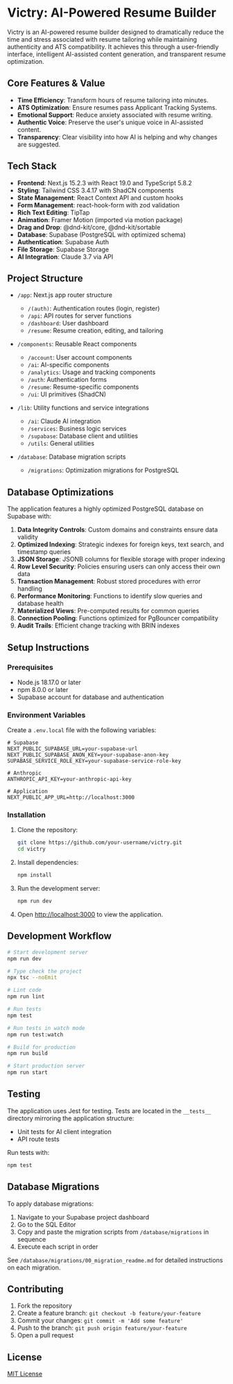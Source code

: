 # Victry: AI-Powered Resume Builder

Victry is an AI-powered resume builder designed to dramatically reduce the time and stress associated with resume tailoring while maintaining authenticity and ATS compatibility. It achieves this through a user-friendly interface, intelligent AI-assisted content generation, and transparent resume optimization.

## Core Features & Value

- **Time Efficiency**: Transform hours of resume tailoring into minutes.
- **ATS Optimization**: Ensure resumes pass Applicant Tracking Systems.
- **Emotional Support**: Reduce anxiety associated with resume writing.
- **Authentic Voice**: Preserve the user's unique voice in AI-assisted content.
- **Transparency**: Clear visibility into how AI is helping and why changes are suggested.

## Tech Stack

- **Frontend**: Next.js 15.2.3 with React 19.0 and TypeScript 5.8.2
- **Styling**: Tailwind CSS 3.4.17 with ShadCN components
- **State Management**: React Context API and custom hooks
- **Form Management**: react-hook-form with zod validation
- **Rich Text Editing**: TipTap
- **Animation**: Framer Motion (imported via motion package)
- **Drag and Drop**: @dnd-kit/core, @dnd-kit/sortable
- **Database**: Supabase (PostgreSQL with optimized schema)
- **Authentication**: Supabase Auth
- **File Storage**: Supabase Storage
- **AI Integration**: Claude 3.7 via API

## Project Structure

- `/app`: Next.js app router structure
  - `/(auth)`: Authentication routes (login, register)
  - `/api`: API routes for server functions
  - `/dashboard`: User dashboard
  - `/resume`: Resume creation, editing, and tailoring
  
- `/components`: Reusable React components
  - `/account`: User account components
  - `/ai`: AI-specific components
  - `/analytics`: Usage and tracking components
  - `/auth`: Authentication forms
  - `/resume`: Resume-specific components
  - `/ui`: UI primitives (ShadCN)
  
- `/lib`: Utility functions and service integrations
  - `/ai`: Claude AI integration
  - `/services`: Business logic services
  - `/supabase`: Database client and utilities
  - `/utils`: General utilities

- `/database`: Database migration scripts
  - `/migrations`: Optimization migrations for PostgreSQL

## Database Optimizations

The application features a highly optimized PostgreSQL database on Supabase with:

1. **Data Integrity Controls**: Custom domains and constraints ensure data validity
2. **Optimized Indexing**: Strategic indexes for foreign keys, text search, and timestamp queries
3. **JSON Storage**: JSONB columns for flexible storage with proper indexing
4. **Row Level Security**: Policies ensuring users can only access their own data
5. **Transaction Management**: Robust stored procedures with error handling
6. **Performance Monitoring**: Functions to identify slow queries and database health
7. **Materialized Views**: Pre-computed results for common queries
8. **Connection Pooling**: Functions optimized for PgBouncer compatibility
9. **Audit Trails**: Efficient change tracking with BRIN indexes

## Setup Instructions

### Prerequisites

- Node.js 18.17.0 or later
- npm 8.0.0 or later
- Supabase account for database and authentication

### Environment Variables

Create a `.env.local` file with the following variables:

```
# Supabase
NEXT_PUBLIC_SUPABASE_URL=your-supabase-url
NEXT_PUBLIC_SUPABASE_ANON_KEY=your-supabase-anon-key
SUPABASE_SERVICE_ROLE_KEY=your-supabase-service-role-key

# Anthropic
ANTHROPIC_API_KEY=your-anthropic-api-key

# Application
NEXT_PUBLIC_APP_URL=http://localhost:3000
```

### Installation

1. Clone the repository:
   ```bash
   git clone https://github.com/your-username/victry.git
   cd victry
   ```

2. Install dependencies:
   ```bash
   npm install
   ```

3. Run the development server:
   ```bash
   npm run dev
   ```

4. Open [http://localhost:3000](http://localhost:3000) to view the application.

## Development Workflow

```bash
# Start development server
npm run dev

# Type check the project
npx tsc --noEmit

# Lint code
npm run lint

# Run tests
npm test

# Run tests in watch mode
npm run test:watch

# Build for production
npm run build

# Start production server
npm run start
```

## Testing

The application uses Jest for testing. Tests are located in the `__tests__` directory mirroring the application structure:

- Unit tests for AI client integration
- API route tests

Run tests with:
```bash
npm test
```

## Database Migrations

To apply database migrations:

1. Navigate to your Supabase project dashboard
2. Go to the SQL Editor
3. Copy and paste the migration scripts from `/database/migrations` in sequence
4. Execute each script in order

See `/database/migrations/00_migration_readme.md` for detailed instructions on each migration.

## Contributing

1. Fork the repository
2. Create a feature branch: `git checkout -b feature/your-feature`
3. Commit your changes: `git commit -m 'Add some feature'`
4. Push to the branch: `git push origin feature/your-feature`
5. Open a pull request

## License

[MIT License](LICENSE)